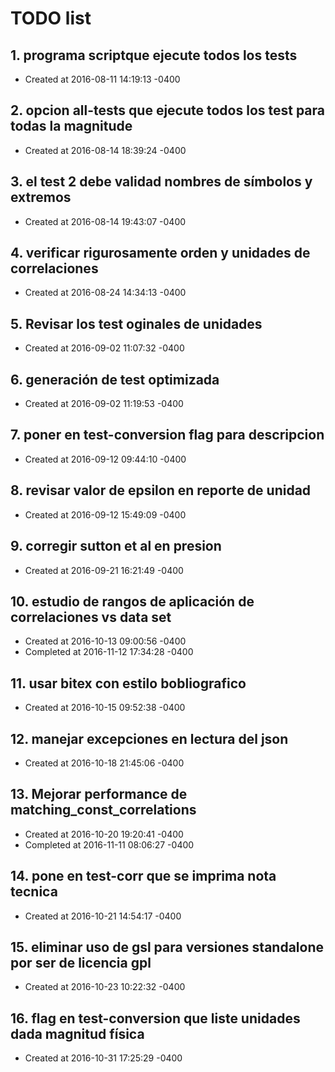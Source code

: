 # TODO list
## 1. programa scriptque ejecute todos los tests
- Created at   2016-08-11 14:19:13 -0400

## 2. opcion all-tests que ejecute todos los test para todas la magnitude
- Created at   2016-08-14 18:39:24 -0400

## 3. el test 2 debe validad nombres de símbolos y extremos
- Created at   2016-08-14 19:43:07 -0400

## 4. verificar rigurosamente orden y unidades de correlaciones
- Created at   2016-08-24 14:34:13 -0400

## 5. Revisar los test oginales de unidades
- Created at   2016-09-02 11:07:32 -0400

## 6. generación de test optimizada
- Created at   2016-09-02 11:19:53 -0400

## 7. poner en test-conversion flag para descripcion
- Created at   2016-09-12 09:44:10 -0400

## 8. revisar valor de epsilon en reporte de unidad
- Created at   2016-09-12 15:49:09 -0400

## 9. corregir sutton et al en presion
- Created at   2016-09-21 16:21:49 -0400

## 10. estudio de rangos de aplicación de correlaciones vs data set
- Created at   2016-10-13 09:00:56 -0400
- Completed at 2016-11-12 17:34:28 -0400

## 11. usar bitex con estilo bobliografico
- Created at   2016-10-15 09:52:38 -0400

## 12. manejar excepciones en lectura del json
- Created at   2016-10-18 21:45:06 -0400

## 13. Mejorar performance de matching_const_correlations
- Created at   2016-10-20 19:20:41 -0400
- Completed at 2016-11-11 08:06:27 -0400

## 14. pone en test-corr que se imprima nota tecnica
- Created at   2016-10-21 14:54:17 -0400

## 15. eliminar uso de gsl para versiones standalone por ser de licencia gpl
- Created at   2016-10-23 10:22:32 -0400

## 16. flag en test-conversion que liste unidades dada magnitud física
- Created at   2016-10-31 17:25:29 -0400

